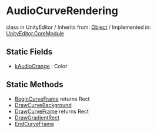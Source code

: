 # AudioCurveRendering
class in UnityEditor
 / Inherits from: <a href="https://docs.unity3d.com/6000.1/Documentation/ScriptReference/Object.html">Object</a> / Implemented in: <a href="https://docs.unity3d.com/6000.1/Documentation/ScriptReference/UnityEditor.CoreModule.html">UnityEditor.CoreModule</a>

## Static Fields
- <a href="https://docs.unity3d.com/6000.1/Documentation/ScriptReference/AudioCurveRendering-kAudioOrange.html">kAudioOrange</a> : Color

## Static Methods
- <a href="https://docs.unity3d.com/6000.1/Documentation/ScriptReference/AudioCurveRendering.BeginCurveFrame.html">BeginCurveFrame</a> returns Rect
- <a href="https://docs.unity3d.com/6000.1/Documentation/ScriptReference/AudioCurveRendering.DrawCurveBackground.html">DrawCurveBackground</a>
- <a href="https://docs.unity3d.com/6000.1/Documentation/ScriptReference/AudioCurveRendering.DrawCurveFrame.html">DrawCurveFrame</a> returns Rect
- <a href="https://docs.unity3d.com/6000.1/Documentation/ScriptReference/AudioCurveRendering.DrawGradientRect.html">DrawGradientRect</a>
- <a href="https://docs.unity3d.com/6000.1/Documentation/ScriptReference/AudioCurveRendering.EndCurveFrame.html">EndCurveFrame</a>
